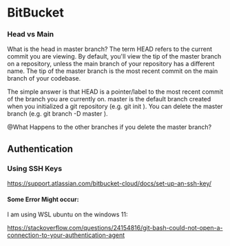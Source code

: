 # BitBucket

### Head vs Main 
What is the head in master branch?
The term HEAD refers to the current commit you are viewing. By default, you'll view the tip of the master branch on a repository, unless the main branch of your repository has a different name. The tip of the master branch is the most recent commit on the main branch of your codebase.

The simple answer is that HEAD is a pointer/label to the most recent commit of the branch you are currently on. master is the default branch created when you initialized a git repository (e.g. git init ). You can delete the master branch (e.g. git branch -D master ).

@What Happens to the other branches if you delete the master branch?

## Authentication
### Using SSH Keys 
https://support.atlassian.com/bitbucket-cloud/docs/set-up-an-ssh-key/
#### Some Error Might occur:
I am using WSL ubuntu on the windows 11: 

https://stackoverflow.com/questions/24154816/git-bash-could-not-open-a-connection-to-your-authentication-agent
